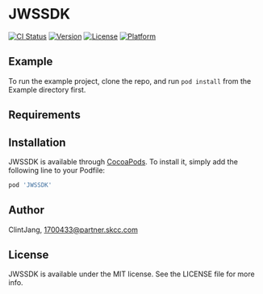 # JWSSDK

[![CI Status](http://img.shields.io/travis/ClintJang/JWSSDK.svg?style=flat)](https://travis-ci.org/ClintJang/JWSSDK)
[![Version](https://img.shields.io/cocoapods/v/JWSSDK.svg?style=flat)](http://cocoapods.org/pods/JWSSDK)
[![License](https://img.shields.io/cocoapods/l/JWSSDK.svg?style=flat)](http://cocoapods.org/pods/JWSSDK)
[![Platform](https://img.shields.io/cocoapods/p/JWSSDK.svg?style=flat)](http://cocoapods.org/pods/JWSSDK)

## Example

To run the example project, clone the repo, and run `pod install` from the Example directory first.

## Requirements

## Installation

JWSSDK is available through [CocoaPods](http://cocoapods.org). To install
it, simply add the following line to your Podfile:

```ruby
pod 'JWSSDK'
```

## Author

ClintJang, 1700433@partner.skcc.com

## License

JWSSDK is available under the MIT license. See the LICENSE file for more info.
